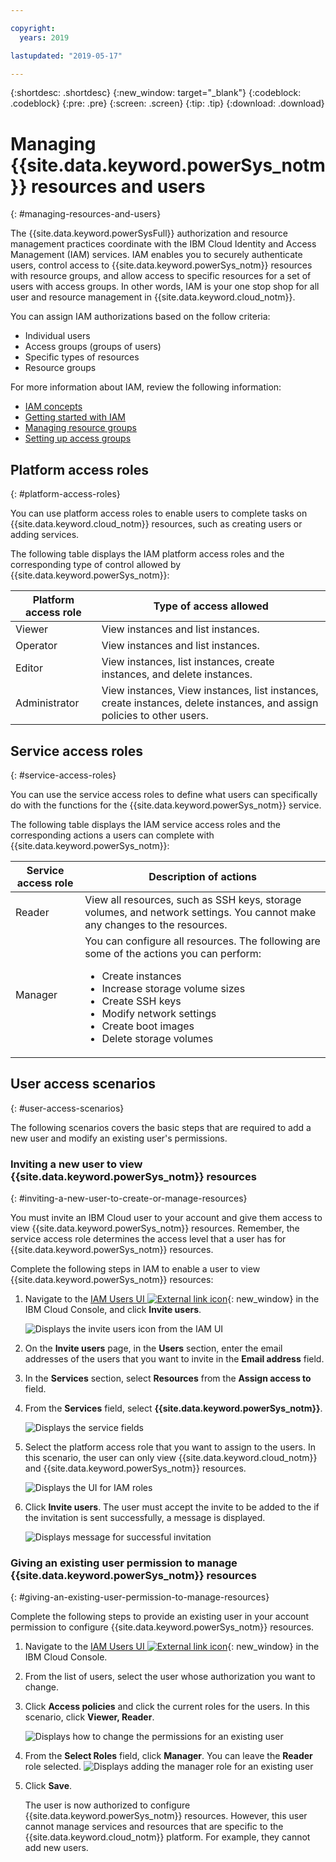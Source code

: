 ```yaml
---

copyright:
  years: 2019

lastupdated: "2019-05-17"

---
```


{:shortdesc: .shortdesc}
{:new_window: target="_blank"}
{:codeblock: .codeblock}
{:pre: .pre}
{:screen: .screen}
{:tip: .tip}
{:download: .download}

# Managing {{site.data.keyword.powerSys_notm}} resources and users
{: #managing-resources-and-users}

The {{site.data.keyword.powerSysFull}} authorization and resource management practices coordinate with the IBM Cloud Identity and Access Management (IAM) services. IAM enables you to securely authenticate users, control access to {{site.data.keyword.powerSys_notm}} resources with resource groups, and allow access to specific resources for a set of users with access groups. In other words, IAM is your one stop shop for all user and resource management in {{site.data.keyword.cloud_notm}}.

You can assign IAM authorizations based on the follow criteria:

* Individual users
* Access groups (groups of users)
* Specific types of resources
* Resource groups

For more information about IAM, review the following information:

* [IAM concepts](https://cloud.ibm.com/docs/iam?topic=iam-iamoverview)
* [Getting started with IAM](https://cloud.ibm.com/docs/iam?topic=iam-getstarted#getstarted)
* [Managing resource groups](https://cloud.ibm.com/docs/resources?topic=resources-rgs)
* [Setting up access groups](https://cloud.ibm.com/docs/iam?topic=iam-groups)

## Platform access roles
{: #platform-access-roles}

You can use platform access roles to enable users to complete tasks on {{site.data.keyword.cloud_notm}} resources, such as creating users or adding services.

The following table displays the IAM platform access roles and the corresponding type of control allowed by {{site.data.keyword.powerSys_notm}}:

| Platform access role | Type of access allowed |
|-----------|-------------------------|
| Viewer | View instances and list instances. |
| Operator | View instances and list instances. |
| Editor | View instances, list instances, create instances, and delete instances.  |
| Administrator | View instances, View instances, list instances, create instances, delete instances, and assign policies to other users. |

## Service access roles
{: #service-access-roles}

You can use the service access roles to define what users can specifically do with the functions for the {{site.data.keyword.powerSys_notm}} service.

The following table displays the IAM service access roles and the corresponding actions a users can complete with {{site.data.keyword.powerSys_notm}}:

| Service access role | Description of actions |
|-----------|-------------------------|
| Reader | View all resources, such as SSH keys, storage volumes, and network settings. You cannot make any changes to the resources. |
| Manager | You can configure all resources. The following are some of the actions you can perform:<ul><li>Create instances</li><li>Increase storage volume sizes</li><li>Create SSH keys</li><li>Modify network settings</li><li>Create boot images</li><li>Delete storage volumes</li>
</ul>

## User access scenarios
{: #user-access-scenarios}

The following scenarios covers the basic steps that are required to add a new user and modify an existing user's permissions.

### Inviting a new user to view {{site.data.keyword.powerSys_notm}} resources
{: #inviting-a-new-user-to-create-or-manage-resources}

You must invite an IBM Cloud user to your account and give them access to view {{site.data.keyword.powerSys_notm}} resources. Remember, the service access role determines the access level that a user has for {{site.data.keyword.powerSys_notm}} resources.

Complete the following steps in IAM to enable a user to view {{site.data.keyword.powerSys_notm}} resources:

1. Navigate to the [IAM Users UI ![External link icon](../icons/launch-glyph.svg "External link icon")](https://cloud.ibm.com/iam/users){: new_window} in the IBM Cloud Console, and click **Invite users**.

      ![Displays the invite users icon from the IAM UI](/images/invite_users.png "Invite users from the IAM UI")

1. On the **Invite users** page, in the **Users** section, enter the email addresses of the users that you want to invite in the **Email address** field.
1. In the **Services** section, select **Resources** from the **Assign access to** field.
1. From the **Services** field, select **{{site.data.keyword.powerSys_notm}}**.

    ![Displays the service fields](/images/invite_users2.png "Selecting the {{site.data.keyword.powerSys_notm}} service for a new user from the IAM UI")

1. Select the platform access role that you want to assign to the users. In this scenario, the user can only view {{site.data.keyword.cloud_notm}} and {{site.data.keyword.powerSys_notm}} resources.

    ![Displays the UI for IAM roles](/images/invite_users3.png "Selecting roles for a new user from the IAM UI")

1. Click **Invite users**. The user must accept the invite to be added to the if the invitation is sent successfully, a message is displayed.

    ![Displays message for successful invitation](/images/invite_users4.png "Successfully invitation message")

### Giving an existing user permission to manage {{site.data.keyword.powerSys_notm}} resources
{: #giving-an-existing-user-permission-to-manage-resources}

Complete the following steps to provide an existing user in your account permission to configure {{site.data.keyword.powerSys_notm}} resources.

1. Navigate to the [IAM Users UI ![External link icon](../icons/launch-glyph.svg "External link icon")](https://cloud.ibm.com/iam/users){: new_window} in the IBM Cloud Console.
1. From the list of users, select the user whose authorization you want to change.
1. Click **Access policies** and click the current roles for the users. In this scenario, click **Viewer, Reader**.

    ![Displays how to change the permissions for an existing user](/images/existing_user1.png "Changing the permissions for a user from the IAM UI")

1. From the **Select Roles** field, click **Manager**. You can leave the **Reader** role selected.
    ![Displays adding the manager role for an existing user](/images/existing_user2.png "Selecting the manager role from the IAM UI")

1. Click **Save**.

   The user is now authorized to configure {{site.data.keyword.powerSys_notm}} resources. However, this user cannot manage services and resources that are specific to the {{site.data.keyword.cloud_notm}} platform. For example, they cannot add new users.